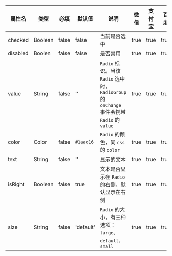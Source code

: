 | 属性名 | 类型 | 必填 | 默认值 | 说明 | 微信 | 支付宝 | 百度 | 快应用 |
| --- | --- | --- | --- | --- | --- | --- | --- | --- |
| checked | Boolean | false | false | 当前是否选中 | true | true | true | true |
| disabled | Boolen | false | false | 是否禁用 | true | true | true | true |
| value | String | false | '' | `Radio` 标识。当该 `Radio` 选中时，`RadioGroup` 的 `onChange` 事件会携带 `Radio` 的 `value` | true | true | true | true |
| color | Color | false | `#1aad16` | `Radio` 的颜色，同 `css` 的 `color` | true | true | true | true |
| text | String | false | '' | 显示的文本 | true | true | true | true |
| isRight | Boolean | false | true | 文本是否显示在 `Radio` 的右侧，默认显示在右侧 | true | true | true | true |
| size | String | false | 'default' | `Radio` 的大小，有三种选项：`large`、`default`、`small` | true | true | true | true |

